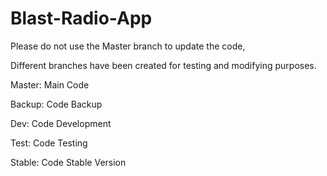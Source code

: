 # Blast-Radio-App
Please do not use the Master branch to update the code,

Different branches have been created for testing and modifying purposes.

Master: Main Code

Backup: Code Backup

Dev: Code Development

Test: Code Testing

Stable: Code Stable Version
